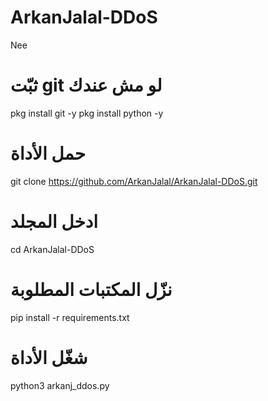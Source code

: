 # ArkanJalal-DDoS
Nee
# ثبّت git لو مش عندك
pkg install git -y
pkg install python -y

# حمل الأداة
git clone https://github.com/ArkanJalal/ArkanJalal-DDoS.git

# ادخل المجلد
cd ArkanJalal-DDoS

# نزّل المكتبات المطلوبة
pip install -r requirements.txt

# شغّل الأداة
python3 arkanj_ddos.py
